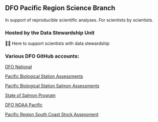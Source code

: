 ## DFO Pacific Region Science Branch

In support of reproducible scientific analyses. For scientists by scientists.

### Hosted by the Data Stewardship Unit

🙋‍♀️ Here to support scientists with data stewardship

### Various DFO GitHub accounts:

[DFO National](https://github.com/dfo-mpo)

[Pacific Biological Station Assessments](https://github.com/pbs-assess/)

[Pacific Biological Station Salmon Assessments](https://github.com/Pacific-salmon-assess/)

[State of Salmon Program](https://github.com/sos-program)

[DFO NOAA Pacific](https://github.com/dfo-noaa-pacific)

[Pacific Region South Coast Stock Assessment](https://github.com/SCA-stock-assess)

